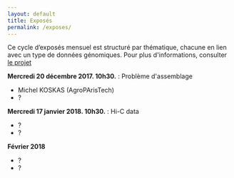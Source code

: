 ```yaml
---
layout: default
title: Exposés
permalink: /exposes/
---
```


Ce cycle d’exposés mensuel est structuré par thématique, chacune en lien avec un type de données génomiques. Pour plus d'informations, consulter [le projet](projet.md)

**Mercredi 20 décembre 2017. 10h30.** : Problème d'assemblage
- Michel KOSKAS (AgroPArisTech)
- ?

**Mercredi 17 janvier 2018. 10h30.** : Hi-C data
- ?
- ?

**Février 2018**
- ?
- ?
